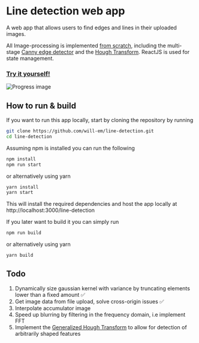 # Line detection web app 

A web app that allows users to find edges and lines in their uploaded images. 

All Image-processing is implemented <ins>from scratch</ins>, including the multi-stage [Canny edge detector](https://en.wikipedia.org/wiki/Canny_edge_detector) and the [Hough Transform](https://en.wikipedia.org/wiki/Hough_transform). ReactJS is used for state management. 

### [Try it yourself!](https://will-em.github.io/line-detection/) 
![Progress image](images/website_preview.png)

## How to run & build
If you want to run this app locally, start by cloning the repository by running
```sh
git clone https://github.com/will-em/line-detection.git
cd line-detection 
```
Assuming npm is installed you can run the following 
```sh
npm install 
npm run start 
```
or alternatively using yarn
```sh
yarn install 
yarn start 
```
This will install the required dependencies and host the app locally at http://localhost:3000/line-detection

If you later want to build it you can simply run
```sh
npm run build
```
or alternatively using yarn

```sh
yarn build
```
## Todo
1. Dynamically size gaussian kernel with variance by truncating elements lower than a fixed amount :white_check_mark:
2. Get image data from file upload, solve cross-origin issues :white_check_mark:
3. Interpolate accumulator image
4. Speed up blurring by filtering in the frequency domain, i.e implement FFT
5. Implement the [Generalized Hough Transform](https://en.wikipedia.org/wiki/Generalised_Hough_transform) to allow for detection of arbitrarily shaped features
